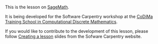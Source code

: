 This is the lesson on [SageMath](http://sagemath.org).

It is being developed for the Software Carpentry workshop at the
[CoDiMa Training School in Computational Discrete Mathematics](http://www.codima.ac.uk/).

If you would like to contribute to the development of this lesson, please follow [Creating a lesson](http://swcarpentry.github.io/slideshows/creating-lesson/index.html) slides from the Sofware Carpentry website.
